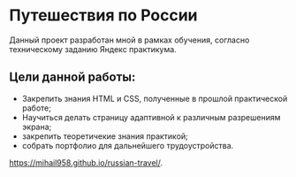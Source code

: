 # Путешествия по России 
Данный проект разработан мной в рамках обучения, согласно техническому заданию Яндекс практикума.
## Цели данной работы: 
* Закрепить знания HTML и CSS, полученные в прошлой практической работе;
* Научиться делать страницу адаптивной к различным разрешениям экрана;
* закрепить теоретичекие знания практикой;
* собрать портфолио для дальнейшего трудоустройства.

https://mihail958.github.io/russian-travel/.


